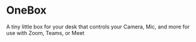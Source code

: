 # OneBox
A tiny little box for your desk that controls your Camera, Mic, and more for use with Zoom, Teams, or Meet
